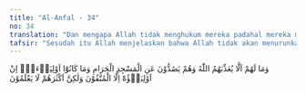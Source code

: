 ```yaml
---
title: "Al-Anfal - 34"
no: 34
translation: "Dan mengapa Allah tidak menghukum mereka padahal mereka menghalang-halangi (orang) untuk (mendatangi) Masjidilharam dan mereka bukanlah orang-orang yang berhak menguasainya? Orang yang berhak menguasai(nya), hanyalah orang-orang yang bertakwa, tetapi kebanyakan mereka tidak mengetahui."
tafsir: "Sesudah itu Allah menjelaskan bahwa Allah tidak akan menurunkan azab kepada mereka, meskipun mereka sudah pantas diberi azab, lantaran mereka telah menghalangi orang-orang mukmin memasuki Masjidil Haram untuk menunaikan ibadah haji. Azab tidak diturunkan karena Nabi Muhammad berada di antara mereka, dan masih ada orang-orang mukmin yang memohon ampun kepada Allah bersama Nabi Muhammad.\n\nAllah menjelaskan bahwa orang-orang kafir itu tidak berhak menguasai Baitullah dan daerah-daerah haram, karena mereka telah berbuat syirik dan telah melakukan berbagai kerusakan di daerah itu. Akan tetapi yang sebenarnya berhak menguasai Baitullah dan daerah-daerah haram itu hanyalah orang-orang yang bertakwa yang menghormati Baitullah sebagai tempat suci dan peribadatan, yaitu Nabi Muhammad dan pengikut-pengikutnya.\n\nAllah menegaskan bahwa kebanyakan orang-orang kafir itu tidak mengetahui bahwa mereka tidak berhak menguasai Baitullah dan daerah-daerah haram, karena mereka bukanlah penolong-penolong agama. Dan yang berhak menguasai Baitullah itu hanya orang-orang yang bertakwa."
---
```


وَمَا لَهُمْ اَلَّا يُعَذِّبَهُمُ اللّٰهُ وَهُمْ يَصُدُّوْنَ عَنِ الْمَسْجِدِ الْحَرَامِ وَمَا كَانُوْٓا اَوْلِيَاۤءَهٗۗ اِنْ اَوْلِيَاۤؤُهٗٓ اِلَّا الْمُتَّقُوْنَ وَلٰكِنَّ اَكْثَرَهُمْ لَا يَعْلَمُوْنَ
